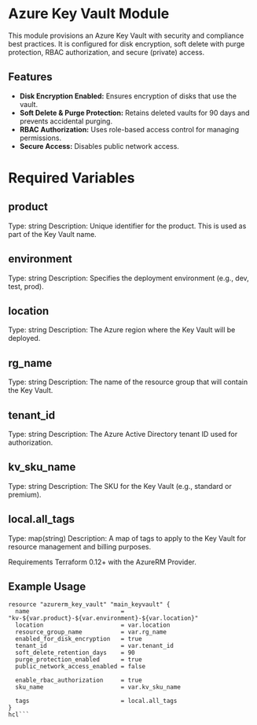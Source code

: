 # Azure Key Vault Module

This module provisions an Azure Key Vault with security and compliance best practices. It is configured for disk encryption, soft delete with purge protection, RBAC authorization, and secure (private) access.

## Features

- **Disk Encryption Enabled:** Ensures encryption of disks that use the vault.
- **Soft Delete & Purge Protection:** Retains deleted vaults for 90 days and prevents accidental purging.
- **RBAC Authorization:** Uses role-based access control for managing permissions.
- **Secure Access:** Disables public network access.



# Required Variables
## product
Type: string
Description: Unique identifier for the product. This is used as part of the Key Vault name.

## environment
Type: string
Description: Specifies the deployment environment (e.g., dev, test, prod).

## location
Type: string
Description: The Azure region where the Key Vault will be deployed.

## rg_name
Type: string
Description: The name of the resource group that will contain the Key Vault.

## tenant_id
Type: string
Description: The Azure Active Directory tenant ID used for authorization.

## kv_sku_name
Type: string
Description: The SKU for the Key Vault (e.g., standard or premium).

## local.all_tags
Type: map(string)
Description: A map of tags to apply to the Key Vault for resource management and billing purposes.

Requirements
Terraform 0.12+ with the AzureRM Provider.

## Example Usage

```hcl
resource "azurerm_key_vault" "main_keyvault" {
  name                          = "kv-${var.product}-${var.environment}-${var.location}"
  location                      = var.location
  resource_group_name           = var.rg_name
  enabled_for_disk_encryption   = true
  tenant_id                     = var.tenant_id
  soft_delete_retention_days    = 90
  purge_protection_enabled      = true
  public_network_access_enabled = false

  enable_rbac_authorization     = true
  sku_name                      = var.kv_sku_name

  tags                          = local.all_tags
}
hcl```
